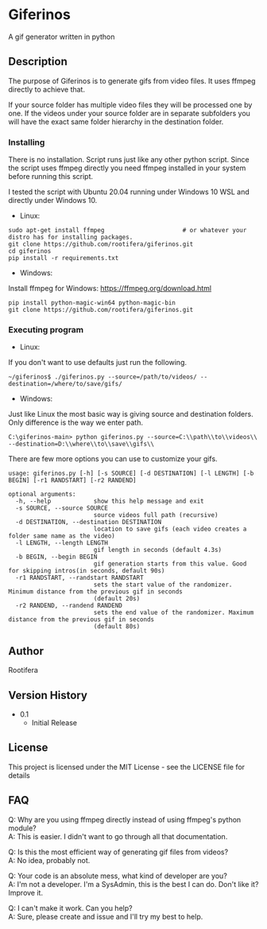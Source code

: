 # Giferinos 

A gif generator written in python

## Description

The purpose of Giferinos is to generate gifs from video files. It uses ffmpeg directly to achieve that. 

If your source folder has multiple video files they will be processed one by one. If the videos under
your source folder are in separate subfolders you will have the exact same folder hierarchy in the destination folder. 


### Installing

There is no installation. Script runs just like any other python script. Since the script uses ffmpeg directly 
you need ffmpeg installed in your system before running this script.

I tested the script with Ubuntu 20.04 running under Windows 10 WSL and directly under Windows 10. 

* Linux:

```
sudo apt-get install ffmpeg                      # or whatever your distro has for installing packages.
git clone https://github.com/rootifera/giferinos.git
cd giferinos
pip install -r requirements.txt
```

* Windows:

Install ffmpeg for Windows:
https://ffmpeg.org/download.html

```
pip install python-magic-win64 python-magic-bin
git clone https://github.com/rootifera/giferinos.git
```

### Executing program

* Linux:

If you don't want to use defaults just run the following. 
```
~/giferinos$ ./giferinos.py --source=/path/to/videos/ --destination=/where/to/save/gifs/
```

* Windows:

Just like Linux the most basic way is giving source and destination folders. Only difference is the way we enter path.

```
C:\giferinos-main> python giferinos.py --source=C:\\path\\to\\videos\\ --destination=D:\\where\\to\\save\\gifs\\
```

There are few more options you can use to customize your gifs. 

```
usage: giferinos.py [-h] [-s SOURCE] [-d DESTINATION] [-l LENGTH] [-b BEGIN] [-r1 RANDSTART] [-r2 RANDEND]

optional arguments:
  -h, --help            show this help message and exit
  -s SOURCE, --source SOURCE
                        source videos full path (recursive)
  -d DESTINATION, --destination DESTINATION
                        location to save gifs (each video creates a folder same name as the video)
  -l LENGTH, --length LENGTH
                        gif length in seconds (default 4.3s)
  -b BEGIN, --begin BEGIN
                        gif generation starts from this value. Good for skipping intros(in seconds, default 90s)
  -r1 RANDSTART, --randstart RANDSTART
                        sets the start value of the randomizer. Minimum distance from the previous gif in seconds
                        (default 20s)
  -r2 RANDEND, --randend RANDEND
                        sets the end value of the randomizer. Maximum distance from the previous gif in seconds
                        (default 80s)
```

## Author

Rootifera

## Version History

* 0.1
    * Initial Release

## License

This project is licensed under the MIT License - see the LICENSE file for details

## FAQ

Q: Why are you using ffmpeg directly instead of using ffmpeg's python module?  
A: This is easier. I didn't want to go through all that documentation.

Q: Is this the most efficient way of generating gif files from videos?  
A: No idea, probably not. 

Q: Your code is an absolute mess, what kind of developer are you?  
A: I'm not a developer. I'm a SysAdmin, this is the best I can do. Don't like it? Improve it.

Q: I can't make it work. Can you help?  
A: Sure, please create and issue and I'll try my best to help.
